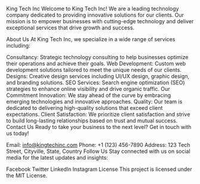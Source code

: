 King Tech Inc
Welcome to King Tech Inc! We are a leading technology company dedicated to providing innovative solutions for our clients. Our mission is to empower businesses with cutting-edge technology and deliver exceptional services that drive growth and success.

About Us
At King Tech Inc, we specialize in a wide range of services including:

Consultancy: Strategic technology consulting to help businesses optimize their operations and achieve their goals.
Web Development: Custom web development solutions tailored to meet the unique needs of our clients.
Designs: Creative design services including UI/UX design, graphic design, and branding solutions.
SEO Services: Search engine optimization (SEO) strategies to enhance online visibility and drive organic traffic.
Our Commitment
Innovation: We stay ahead of the curve by embracing emerging technologies and innovative approaches.
Quality: Our team is dedicated to delivering high-quality solutions that exceed client expectations.
Client Satisfaction: We prioritize client satisfaction and strive to build long-lasting relationships based on trust and mutual success.
Contact Us
Ready to take your business to the next level? Get in touch with us today!

Email: info@kingtechinc.com
Phone: +1 (123) 456-7890
Address: 123 Tech Street, Cityville, State, Country
Follow Us
Stay connected with us on social media for the latest updates and insights:

Facebook
Twitter
LinkedIn
Instagram
License
This project is licensed under the MIT License.

